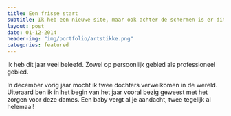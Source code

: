 ```yaml
---
title: Een frisse start
subtitle: Ik heb een nieuwe site, maar ook achter de schermen is er dit jaar veel gebeurd bij Youmewe Media.
layout: post
date: 01-12-2014
header-img: "img/portfolio/artstikke.png"
categories: featured
---
```


Ik heb dit jaar veel beleefd. Zowel op persoonlijk gebied als professioneel gebied.

In december vorig jaar mocht ik twee dochters verwelkomen in de wereld. Uiteraard ben ik in het begin van het jaar vooral bezig geweest met het zorgen voor deze dames. Een baby vergt al je aandacht, twee tegelijk al helemaal!
